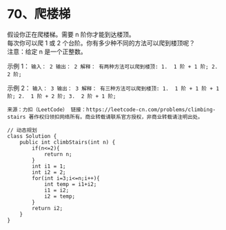 70、爬楼梯
===

假设你正在爬楼梯。需要 n 阶你才能到达楼顶。<br>
每次你可以爬 1 或 2 个台阶。你有多少种不同的方法可以爬到楼顶呢？<br>
注意：给定 n 是一个正整数。<br>

示例 1：
	```
	输入： 2
	输出： 2
	解释： 有两种方法可以爬到楼顶:
	1.  1 阶 + 1 阶;
	2.  2 阶;
	```

示例 2：
	```
	输入： 3
	输出： 3
	解释： 有三种方法可以爬到楼顶:
	1.  1 阶 + 1 阶 + 1 阶;
	2.  1 阶 + 2 阶;
	3.  2 阶 + 1 阶;
	```

``来源：力扣（LeetCode）
链接：https://leetcode-cn.com/problems/climbing-stairs
著作权归领扣网络所有。商业转载请联系官方授权，非商业转载请注明出处。``

```
// 动态规划
class Solution {
    public int climbStairs(int n) {
        if(n<=2){
            return n;
        }
        int i1 = 1;
        int i2 = 2;
        for(int i=3;i<=n;i++){
            int temp = i1+i2;
            i1 = i2;
            i2 = temp;
        }
        return i2;
    }
}
```
